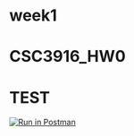# week1
# CSC3916_HW0
# TEST
[![Run in Postman](https://run.pstmn.io/button.svg)](https://app.getpostman.com/run-collection/3701afbe3191ae18ab24)
